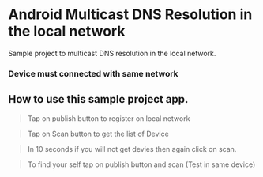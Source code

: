 # Android Multicast DNS Resolution in the local network

Sample project to multicast DNS resolution in the local network.
### Device must connected with same network
## How to use this sample project app.


> Tap on publish button to register on local network

> Tap on Scan button to get the list of Device 

> In 10 seconds if you will not get devies then again click on scan.

> To find your self tap on publish button and scan  (Test in same device)
